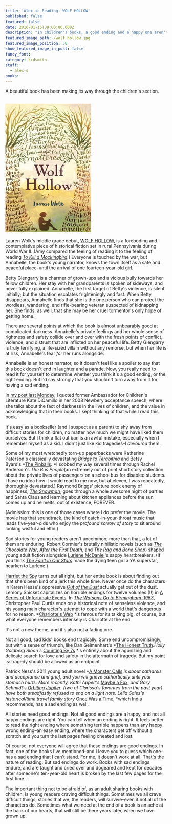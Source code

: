 ```yaml
---
title: 'Alex is Reading: WOLF HOLLOW'
published: false
featured: false
date: 2016-01-15T09:00:00.000Z
description: "In children's books, a good ending and a happy one aren't always the same thing."
featured_image_path: /wolf hollow.jpg
featured_image_position: 50
show_featured_image_in_post: false
fancy_font:
category: kidsmith
staff:
  - alex-s
books:
---
```



A beautiful book has been making its way through the children's section.

<br>![](/uploads/versions/9781101994825---x----268-400x---.jpg)

Lauren Wolk's middle grade debut, [WOLF HOLLOW](http://www.brooklinebooksmith-shop.com/book/9781101994825), is a foreboding and contemplative piece of historical fiction set in rural Pennsylvania during World War II. (Amy compared the feeling of reading it to the feeling of reading&nbsp;*[To Kill a Mockingbird](http://www.brooklinebooksmith-shop.com/book/9780061120084).*) Everyone is touched by the war, but Annabelle, the book's young narrator, knows the town itself as a safe and peaceful place–until the arrival of one fourteen-year-old girl.

Betty Glengarry is a charmer of grown-ups and a vicious bully towards her fellow children. Her stay with her grandparents is spoken of sideways, and never fully explained. Annabelle, the first target of Betty's violence, is silent initially; but the situation escalates frighteningly and fast. When Betty disappears, Annabelle finds that she is the one person who can protect the wordless, wandering, and rifle-bearing veteran suspected of kidnapping her. She finds, as well, that she may be her cruel tormentor's only hope of getting home.

There are several points at which the book is almost unbearably good at complicated darkness. Annabelle's private feelings and her whole sense of rightness and safety collide over and over with the fresh points of conflict, violence, and distrust that are inflicted on her peaceful life. Betty Glengarry is truly terrifying, a life-sized villain without any remorse, but when her life is at risk, Annabelle's fear *for*&nbsp;her runs alongside.

Annabelle is an honest narrator, so it doesn't feel like a spoiler to say that this book doesn't end in laughter and a parade. Now, you really need to read it for yourself to determine whether you think it's a good ending, or the right ending. But I'd say strongly that you shouldn't turn away from it for having a sad ending.

In [my post last Monday](http://www.brooklinebooksmith.com/2016/05/02/welcome-to-childrens-book-week/), I quoted former Ambassador for Children's Literature Kate DiCamillo in her 2008 Newbery acceptance speech, where she talks about the fact of darkness in the lives of children, and the value in acknowledging that in their books. I kept thinking of that while I read this book.

It's easy as a bookseller (and I suspect as a parent) to shy away from difficult stories for children, no matter how much we might have liked them ourselves. But I think a flat out ban is an awful mistake, especially when I remember myself as a kid. I didn't just like kid tragedies–I&nbsp;*devoured*&nbsp;them.

Some of my most wretchedly torn-up paperbacks were Katherine Paterson's classically devastating&nbsp;[*Bridge to Terabithia*](http://www.brooklinebooksmith-shop.com/book/9780060734015)&nbsp;and Betsy Byars's&nbsp;*[The Pinballs](http://www.brooklinebooksmith-shop.com/book/9780064401982).&nbsp;*I sobbed my way several times through Rachel Anderson's&nbsp;*The Bus People*(an extremely out of print short story collection about the private lives of passengers on a school bus for disabled students. I have no idea how it would read to me now, but at eleven, I was repeatedly, thoroughly devastated.) Raymond Briggs' picture book enemy of happiness,&nbsp;[*The Snowman*](http://www.brooklinebooksmith-shop.com/book/9780394884660), goes through a whole awesome night of parties and Santa Claus and learning about kitchen appliances before the sun comes up and he melts, out of existence, FOREVER.

(Admission: this is one of those cases where I do prefer the movie. The movie has that soundtrack, the kind of catch-in-your-throat music that leads five-year-olds who enjoy the *profound sorrow of story*&nbsp;to sit around looking wistful and elfin.)

Sad stories for young readers aren't uncommon; more than that, a lot of them are enduring. Robert Cormier's brutally nihilistic novels (such as *[The Chocolate War](http://www.brooklinebooksmith-shop.com/book/9780375829871)*, *[After the First Death](http://www.brooklinebooksmith-shop.com/book/9780440208358)*, and&nbsp;*[The Rag and Bone Shop](http://www.brooklinebooksmith-shop.com/book/9780440229711)*) shaped young adult fiction alongside [Lurlene McDaniel](http://www.brooklinebooksmith-shop.com/search/site/lurlene%20mcdaniel)'s sappy heartbreakers. (If you think&nbsp;[*The Fault in Our Stars*](http://www.brooklinebooksmith-shop.com/book/9780142424179)&nbsp;made the dying teen girl a YA superstar, hearken to Lurlene.)

[Harriet the Spy](http://www.brooklinebooksmith-shop.com/book/9780440416791)&nbsp;turns out all right, but her entire book is about finding out that she's been kind of a jerk this whole time. Never once do the characters in Karen Hesse's oppressive&nbsp;[*Out of the Dust*](http://www.brooklinebooksmith-shop.com/book/9780590371254)&nbsp;actually get out of the dust. Lemony Snicket capitalizes on horrible endings for twelve volumes (!!) in [A Series of Unfortunate Events](http://www.brooklinebooksmith-shop.com/search/site/series%20of%20unfortunate%20events). In [*The Watsons Go to Birmingham–1963*](http://www.brooklinebooksmith-shop.com/book/9780440228004), Christopher Paul Curtis ends on a historical note of senseless violence, and his young main character's attempt to cope with a world that's dangerous for no reason.&nbsp;*[Charlotte's Web](http://www.brooklinebooksmith-shop.com/book/9780064400558)&nbsp;*is famous for its talking pig, of course, but what everyone remembers intensely is Charlotte at the end.

It's not a new theme, and it's also not a fading one.

Not all good, sad kids' books end tragically. Some end uncompromisingly, but with a sense of triumph, like Dan Geimenhart's&nbsp;*[The Honest Truth](http://www.brooklinebooksmith-shop.com/book/9780545665742).*Holly Goldberg Sloan's&nbsp;*[Counting By 7s](http://www.brooklinebooksmith-shop.com/book/9780142422861)&nbsp;*is entirely about the agonizing and delicate search for love and safety in the aftermath of tragedy. But my point is: tragedy should be allowed as an endpoint.&nbsp;

Patrick Ness's 2011 young adult novel&nbsp;*[A Monster Calls](http://www.brooklinebooksmith-shop.com/book/9780763660659)&nbsp;*is about catharsis and acceptance and grief, and you will grieve cathartically until your stomach hurts. More recently, Kathi Appelt's&nbsp;*[Maybe a Fox](http://www.brooklinebooksmith-shop.com/book/9781442482425),&nbsp;*and Gary Schmidt's&nbsp;[*Orbiting Jupiter*](http://www.brooklinebooksmith-shop.com/book/9780544462229)&nbsp; (two of Clarissa's favorites from the past year) have both steadfastly refused to end on a light note. Leila Sales's historical/time travel family story&nbsp;*[Once Was a Time](http://www.brooklinebooksmith-shop.com/book/9781452140094),&nbsp;*which India recommends, has a sad ending as well.&nbsp;

All stories need good endings. Not all good endings are a happy, and not all happy endings are right. You can tell when an ending is right. It feels better to read the right ending where something terrible happens than any happy wrong ending–an easy ending, where the characters get off without a scratch and you turn the last pages feeling cheated and lost.

Of course, not everyone will agree that these endings are good endings. In fact, one of the books I've mentioned–and I leave you to guess which one–has a sad ending that I can't stand. For me, it doesn't work at all. That's the nature of reading. But sad endings do work. Books with sad endings endure, and are taught and cried over and dogeared and kept for decades after someone's ten-year-old heart is broken by the last few pages for the first time.

The important thing not to be afraid of, as an adult sharing books with children, is young readers craving difficult things. Sometimes we all crave difficult things, stories that we, the readers, will survive–even if not all of the characters do. Sometimes what we need at the end of a book is an ache at the back of our hearts, that will still be there years later, when we have grown up.